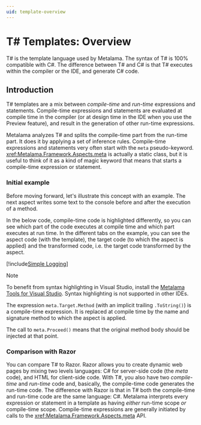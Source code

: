 ```yaml
---
uid: template-overview
---
```


# T# Templates: Overview

T# is the template language used by Metalama. The syntax of T# is 100% compatible with C#. The difference between T# and C# is that T# executes within the compiler or the IDE, and generate C# code.

## Introduction

T# templates are a mix between _compile-time_ and _run-time_ expressions and statements. Compile-time expressions and statements are evaluated at compile time in the compiler (or at design time in the IDE when you use the Preview feature), and result in the generation of other run-time expressions.

Metalama analyzes T# and splits the compile-time part from the run-time part. It does it by applying a set of inference rules. Compile-time expressions and statements very often start with the `meta` pseudo-keyword. <xref:Metalama.Framework.Aspects.meta> is actually a static class, but it is useful to think of it as a kind of magic keyword that means that starts a compile-time expression or statement.


### Initial example

Before moving forward, let's illustrate this concept with an example. The next aspect writes some text to the console before and after the execution of a method. 

In the below code, compile-time code is highlighted <span class="metalamaClassification_CompileTime">differently</span>, so you can see which part of the code executes at compile time and which part executes at run time. In the different tabs on the example, you can see the aspect code (with the template), the target code (to which the aspect is applied) and the transformed code, i.e. the target code transformed by the aspect.

[!include[Simple Logging](../../../code/Metalama.Documentation.SampleCode.AspectFramework/SimpleLogging.cs)]


> [!NOTE]
> To benefit from syntax highlighting in Visual Studio, install the [Metalama Tools for Visual Studio](https://marketplace.visualstudio.com/items?itemName=PostSharpTechnologies.metalama). Syntax highlighting is not supported in other IDEs.


The expression `meta.Target.Method` (with an implicit trailing `.ToString()`) is a compile-time expression. It is replaced at compile time by the name and signature method to which the aspect is applied.

The call to `meta.Proceed()` means that the original method body should be injected at that point.


### Comparison with Razor

You can compare T# to Razor. Razor allows you to create dynamic web pages by mixing two levels languages: C# for server-side code (the _meta_ code), and HTML for client-side code. With T#, you also have two _compile-time_ and _run-time_ code and, basically, the compile-time code generates the run-time code. The difference with Razor is that in T# both the compile-time and run-time code are the same language: C#. Metalama interprets every expression or statement in a template as having _either_ run-time scope _or_ compile-time scope. Compile-time expressions are generally initiated by calls to the <xref:Metalama.Framework.Aspects.meta> API.


